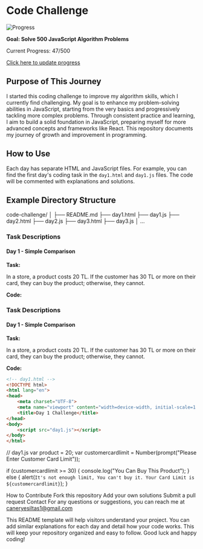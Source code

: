 # Code Challenge

![Progress](https://progress-bar.dev/47/?scale=500&title=Solved&width=400&color=babaca&suffix=/500)

**Goal: Solve 500 JavaScript Algorithm Problems**

Current Progress: 47/500

[Click here to update progress](#updating-progress)

## Purpose of This Journey

I started this coding challenge to improve my algorithm skills, which I currently find challenging. My goal is to enhance my problem-solving abilities in JavaScript, starting from the very basics and progressively tackling more complex problems. Through consistent practice and learning, I aim to build a solid foundation in JavaScript, preparing myself for more advanced concepts and frameworks like React. This repository documents my journey of growth and improvement in programming.

## How to Use

Each day has separate HTML and JavaScript files. For example, you can find the first day's coding task in the `day1.html` and `day1.js` files. The code will be commented with explanations and solutions.

## Example Directory Structure

code-challenge/
│
├── README.md
├── day1.html
├── day1.js
├── day2.html
├── day2.js
├── day3.html
├── day3.js
│
...



### Task Descriptions

#### Day 1 - Simple Comparison

**Task:**

In a store, a product costs 20 TL. If the customer has 30 TL or more on their card, they can buy the product; otherwise, they cannot.

**Code:**




### Task Descriptions

#### Day 1 - Simple Comparison

**Task:**

In a store, a product costs 20 TL. If the customer has 30 TL or more on their card, they can buy the product; otherwise, they cannot.

**Code:**


```html
<!-- day1.html -->
<!DOCTYPE html>
<html lang="en">
<head>
    <meta charset="UTF-8">
    <meta name="viewport" content="width=device-width, initial-scale=1.0">
    <title>Day 1 Challenge</title>
</head>
<body>
    <script src="day1.js"></script>
</body>
</html>
```

// day1.js
var product = 20;
var customercardlimit = Number(prompt("Please Enter Customer Card Limit"));

if (customercardlimit >= 30) {
    console.log("You Can Buy This Product");
} else {
    alert(`It's not enough limit, You can't buy it. Your Card Limit is ${customercardlimit}`);
}



How to Contribute
Fork this repository
Add your own solutions
Submit a pull request
Contact
For any questions or suggestions, you can reach me at caneryesiltas1@gmail.com


This README template will help visitors understand your project. 
You can add similar explanations for each day and detail how your code works. 
This will keep your repository organized and easy to follow. 
Good luck and happy coding!


